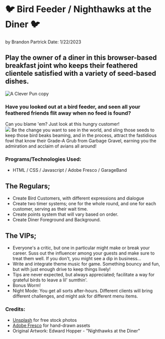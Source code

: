 # 🐦 Bird Feeder / Nighthawks at the Diner 🐦
by Brandon Partrick
Date: 1/22/2023

## Play the owner of a diner in this browser-based breakfast joint who keeps their feathered clientele satisfied with a variety of seed-based dishes.

![A Clever Pun copy](https://user-images.githubusercontent.com/118389811/213970983-72008fb2-0f36-405e-b625-785c45e6f9e8.jpg)  

### Have you looked out at a bird feeder, and seen all your feathered friends flit away when no feed is found?  
Can you blame 'em?  Just look at this hungry customer!  
![](https://images.unsplash.com/photo-1529570058547-733204bf87e5?ixlib=rb-4.0.3&ixid=MnwxMjA3fDB8MHxwaG90by1wYWdlfHx8fGVufDB8fHx8&auto=format&fit=crop&w=2862&q=80)
Be the change you want to see in the world, and sling those seeds to keep those bird beaks beaming, and in the process, attract the fastidious fowl that know their Grade-A Grub from Garbage Gravel, earning you the admiration and acclaim of avians all around!

### Programs/Technologies Used:
- HTML / CSS / Javascript / Adobe Fresco / GarageBand

## The Regulars;
- Create Bird Customers, with different expressions and dialogue
- Create two timer systems; one for the whole round, and one for each customer, serving as their wait time.
- Create points system that will vary based on order.
- Create Diner Foreground and Background.

## The VIPs;
- Everyone's a critic, but one in particular might make or break your career.  Suss out the influencer among your guests and make sure to treat them well.  If you don't, you might see a dip in business...
- Write and integrate theme music for game.  Something bouncy and fun, but with just enough drive to keep things lively!
- Tips are never expected, but always appreciated; facilitate a way for grateful birds to leave a lil' sumthin'.
- Bonus Worm!
- Night Mode: You get all sorts after-hours.  Different clients will bring different challenges, and might ask for different menu items.

### Credits:
- [Unsplash](https://unsplash.com/) for free stock photos
- [Adobe Fresco](https://www.adobe.com/products/fresco.html) for hand-drawn assets
- Original Artwork: Edward Hopper - "Nighthawks at the Diner"
